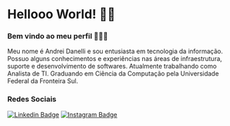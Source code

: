 # Hellooo World! 👨‍💻

### Bem vindo ao meu perfil 👏🎊🎉

Meu nome é Andrei Danelli e sou entusiasta em tecnologia da informação. Possuo alguns conhecimentos e experiências
nas áreas de infraestrutura, suporte e desenvolvimento de softwares. Atualmente trabalhando como Analista de TI.
Graduando em Ciência da Computação pela Universidade Federal da Fronteira Sul.

### Redes Sociais
[![Linkedin Badge](https://img.shields.io/badge/-LinkedIn-blue?style=flat-square&logo=Linkedin&logoColor=white&link=https://www.linkedin.com/in/andrei-danelli-a884141a4/)](https://www.linkedin.com/in/andrei-danelli-a884141a4/)
[![Instagram Badge](https://img.shields.io/badge/-Instagram-gray?style=flat-square&logo=Instagram&LogoColor=white&link=https://www.instagram.com/_andreidanelli_/)](https://www.instagram.com/_andreidanelli_/)



